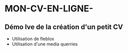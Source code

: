# MON-CV-EN-LIGNE-
## Démo lve de la création d'un petit CV
- Utilisation de fleblox
- Utilisation d'une media querries

